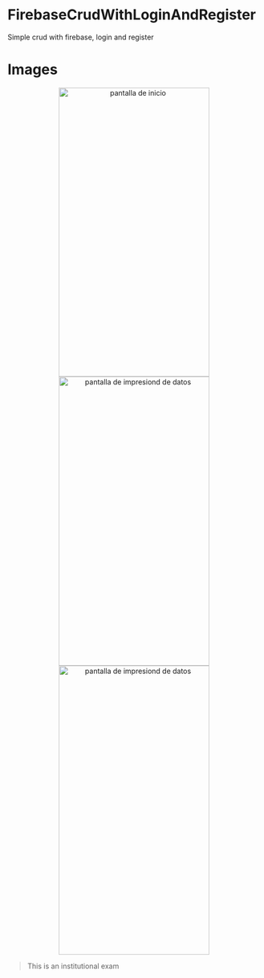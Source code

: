 # FirebaseCrudWithLoginAndRegister
Simple crud with firebase, login and register

# Images

<p align="center">
<img style="width: 300px; height: 575px" src="https://user-images.githubusercontent.com/68967448/173164641-c1984a7b-7634-4339-acf6-ea649a569138.png" alt="pantalla de inicio"/>
<img style="width: 300px; height: 575px" src="https://user-images.githubusercontent.com/68967448/173164742-8a36279b-ca1f-4109-b70e-a2ab1bcf6ea8.png" alt="pantalla de impresiond de datos"/>  
<img style="width: 300px; height: 575px" src="https://user-images.githubusercontent.com/68967448/173164784-82f92f99-55a9-4f06-80f8-8b7f2e277fa0.png" alt="pantalla de impresiond de datos"/>
</p>

> This is an institutional exam
